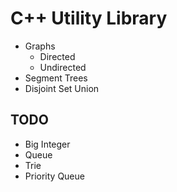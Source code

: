 # C++ Utility Library

- Graphs
  - Directed
  - Undirected
- Segment Trees
- Disjoint Set Union

## TODO

- Big Integer
- Queue
- Trie
- Priority Queue

